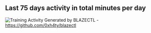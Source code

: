 ## Last 75 days activity in total minutes per day

![Training Activity](https://raw.githubusercontent.com/0xh4ty/0xh4ty/main/assets/activity.svg)
Generated by BLAZECTL - https://github.com/0xh4ty/blazectl
